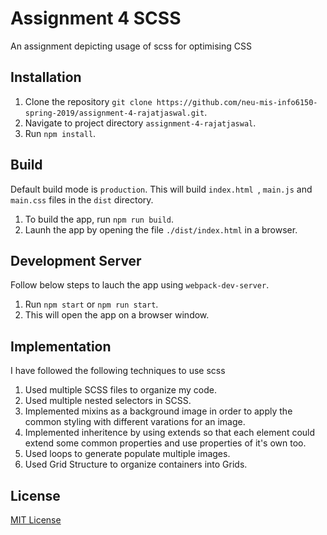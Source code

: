 # Assignment 4 SCSS

An assignment depicting usage of scss for optimising CSS

## Installation
1. Clone the repository `git clone https://github.com/neu-mis-info6150-spring-2019/assignment-4-rajatjaswal.git`.
2. Navigate to project directory `assignment-4-rajatjaswal`.
3. Run `npm install`.

## Build
Default build mode is `production`. This will build `index.html `, `main.js` and `main.css` files in the `dist` directory.
1. To build the app, run `npm run build`.
2. Launh the app by opening the file `./dist/index.html` in a browser.

## Development Server
Follow below steps to lauch the app using `webpack-dev-server`.
1. Run `npm start` or `npm run start`.
2. This will open the app on a browser window.

##  Implementation
I have followed the following techniques to use scss
1. Used multiple SCSS files to organize my code.
2. Used multiple nested selectors in SCSS.
3. Implemented mixins as a background image in order to apply the common styling with different varations for an image.
4. Implemented inheritence by using extends so that each element could extend some common properties and use properties of it's own too.
5. Used loops to generate populate multiple images.
6. Used Grid Structure to organize containers into Grids.

## License
[MIT License](https://opensource.org/licenses/MIT)


